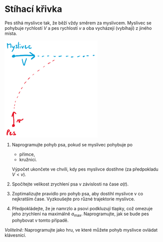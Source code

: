 # Stíhací křivka

Pes stíhá myslivce tak, že běží vždy směrem za myslivcem. Myslivec se pohybuje rychlostí $V$ a pes rychlostí $v$ a oba vycházejí (vybíhají) z jiného místa.

<img src="myslivec.png" width="300px" align="center" />

1. Naprogramujte pohyb psa, pokud se myslivec pohybuje po
    - přímce,
    - kružnici.
      
    Výpočet ukončete ve chvíli, kdy pes myslivce dostihne (za předpokladu $V < v$).
1. Spočítejte velikost zrychlení psa v závislosti na čase $a(t)$.
1. Zoptimalizujte pravidlo pro pohyb psa, aby dostihl myslivce v co nejkratším čase. Vyzkoušejte pro různé trajektorie myslivce.
1. Předpokládejte, že je namrzlo a psovi podkluzují tlapky, což omezuje jeho zrychlení na maximálně $a_{\text{max}}$. Naprogramujte, jak se bude pes pohybovat v tomto případě.
 
*Volitelně:*
Naprogramujte jako hru, ve které můžete pohyb myslivce ovládat klávesnicí.

